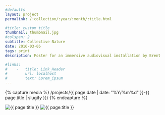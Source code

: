 ```yaml
---
#defaults
layout: project
permalink: /:collection/:year/:month/:title.html

#title: custom_title
thumbnail: thumbnail.jpg
#colspan: 2
subtitle: Collective Nature
date: 2016-03-05
tags: print
description: Poster for an immersive audiovisual installation by Brent Javier. "Collective Nature" explores ideas related to collective memories connecting humans with nature, including our intrinsically strong relationship towards the inorganic matter (e.g. hard drives and digital storage) which has become our memory’s gatekeeper.

#links:
#    -   title: Link_Header
#        url: localhost
#        text: Lorem_ipsum
---
```


<!-- set project media path -->
{% capture media %}
    /projects/{{ page.date | date: "%Y/%m%d" }}-{{ page.title | slugify }}/
{% endcapture %}
<!-- end -->

<!-- media -->
<img class="span8" src="{{media|strip}}collective-nature-poster.jpg" alt="{{ page.title }}">
<img class="span8" src="{{media|strip}}collective-nature-detail.jpg" alt="{{ page.title }}">

